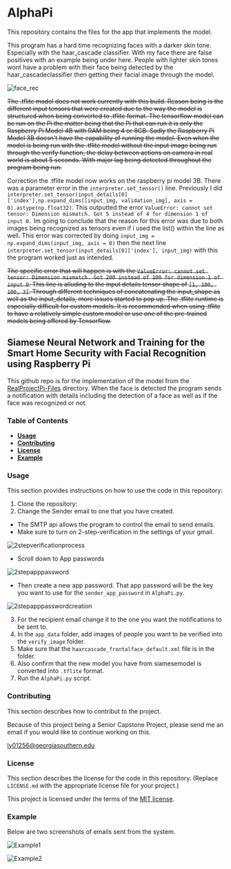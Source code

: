 # AlphaPi
This repository contains the files for the app that implements the model.

This program has a hard time recognizing faces with a darker skin tone. Especially with the haar_cascade classifier. With my face there are false positives with an example being under here.
People with lighter skin tones wont have a problem with their face being detected by the haar_cascadeclassifier then getting their facial image through the model. 


![face_rec](https://user-images.githubusercontent.com/61609037/234671703-d95a4b6a-37a1-481f-ba3e-8d69b3a64120.jpg)


~~The .tflite model does not work currently with this build. Reason being is the different input tensors that were created due to the way the model is structured when being converted to .tflite format. The tensorflow model can be run on the Pi the matter being that the Pi that can run it is only the Raspberry Pi Model 4B with RAM being 4 or 8GB. 
Sadly the Raspberry Pi Model 3B doesn't have the capability of running the model. Even when the model is being run with the .tflite model without the input image being run through the verify function, the delay between actions on camera in real world is about 5 seconds. With major lag being detected throughout the program being run.~~

Correction the .tflite model now works on the raspberry pi model 3B. There was a parameter error in the `interpreter.set_tensor()` line. Previously I did `interpreter.set_tensor(input_details[0]['index'],np.expand_dims([input_img, validation_img], axis = 0).astype(np.float32)`. This outputted the error `ValueError: cannot set tensor: Dimension mismatch. Got 5 instead of 4 for dimension 1 of input 0.` Im going to conclude that the reason for this error was due to both images being recognized as tensors even if i used the list() within the line as well. This error was corrected by doing `input_img = np.expand_dims(input_img, axis = 0)` then the next line `interpreter.set_tensor(input_details[0]['index'], input_img)` with this the program worked just as intended.



~~The specific error that will happen is with the `ValueError: cannot set tensor: Dimension mismatch. Got 200 instead of 100 for dimension 1 of input 0`. This line is alluding to the input details tensor shape of `[1, 100, 100, 3]`. Through different techniques of concatenating the input_shape as well as the input_details, more issues started to pop up. The .tflite runtime is especially difficult for custom models. It is recommended when using .tflite to have a relatively simple custom model or use one of the pre-trained models being offered by Tensorflow.~~

## Siamese Neural Network and Training for the Smart Home Security with Facial Recognition using Raspberry Pi

This github repo is for the implementation of the model from the [RealProjectPi-Files](https://github.com/yuricaptin/RealProjectPi-Files) directory.
When the face is detected the program sends a notification with details including the detection of a face as well as if the face was recognized or not.

### Table of Contents 

  - [**Usage**](#usage)
  - [**Contributing**](#contributing)
  - [**License**](#license)
  - [**Example**](#example)

### Usage

This section provides instructions on how to use the code in this repository:

1. Clone the repository:
2. Change the Sender email to one that you have created.
  - The SMTP api allows the program to control the email to send emails.
  - Make sure to turn on 2-step-verification in the settings of your gmail.
  
  ![2stepverificationprocess](https://user-images.githubusercontent.com/61609037/234039161-e8f76f87-9603-4546-8690-43a5c05c23a8.png)

  - Scroll down to App passwords
  
  ![2stepapppassword](https://user-images.githubusercontent.com/61609037/234039361-d554c243-1bbb-43cd-8323-9ea0efe53c22.PNG)
  
  - Then create a new app password. That app password will be the key you want to use for the `sender_app_password` in `AlphaPi.py`.
  
  ![2stepapppasswordcreation](https://user-images.githubusercontent.com/61609037/234039754-bb207225-dc3d-4f67-b2a6-0b4fb3d49c6d.PNG)

3. For the recipient email change it to the one you want the notifications to be sent to.
4. In the `app_data` folder, add images of people you want to be verified into the `verify_image` folder.
5. Make sure that the `haarcascade_frontalface_default.xml` file is in the folder.
6. Also confirm that the new model you have from siamesemodel is converted into `.tflite` format.
7. Run the `AlphaPi.py` script.

### Contributing

This section describes how to contribut to the project. 

Because of this project being a Senior Capstone Project, please send me an email if you would like to continue working on this.

ly01256@georgiasouthern.edu


### License

This section describes the license for the code in this repository. (Replace `LICENSE.md` with the appropriate license file for your project.)

This project is licensed under the terms of the [MIT license](LICENSE.md).


### Example

Below are two screenshots of emails sent from the system.


![Example1](https://user-images.githubusercontent.com/61609037/234041607-2e32cd15-ee30-4c95-ad5b-b6fed3638fa6.PNG)


![Example2](https://user-images.githubusercontent.com/61609037/234041641-fda87e18-06d7-4655-8c28-ea6700c4c387.PNG)
